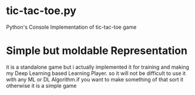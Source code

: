 # tic-tac-toe.py
Python's Console Implementation of tic-tac-toe game

# Simple but moldable Representation
it is a standalone game  but i actually implemented it for training and making my Deep Learning based Learning Player.
so it will not be difficult to use  it with any ML or DL Algorithm.if you want to make something of that sort it otherwise it is a simple game
